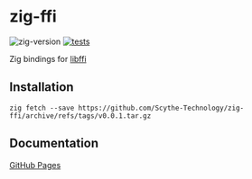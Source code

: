 # zig-ffi
![zig-version](https://img.shields.io/badge/dynamic/yaml?url=https://raw.githubusercontent.com/Scythe-Technology/zig-ffi/master/.github/workflows/test.yml&query=$.jobs.test.steps[1].with.version&label=zig-version)
[![tests](https://github.com/Scythe-Technology/zig-ffi/actions/workflows/test.yml/badge.svg)](https://github.com/Scythe-Technology/zig-ffi/actions/workflows/test.yml)

Zig bindings for [libffi](https://github.com/libffi/libffi)

## Installation
```
zig fetch --save https://github.com/Scythe-Technology/zig-ffi/archive/refs/tags/v0.0.1.tar.gz
```
## Documentation
[GitHub Pages](https://scythe-technology.github.io/zig-ffi/)
